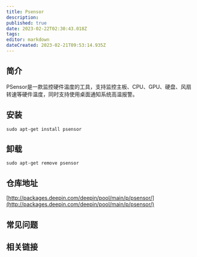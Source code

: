 ```yaml
---
title: Psensor
description: 
published: true
date: 2023-02-22T02:30:43.018Z
tags: 
editor: markdown
dateCreated: 2023-02-21T09:53:14.935Z
---
```


## 简介

PSensor是一款监控硬件温度的工具，支持监控主板、CPU、GPU、硬盘、风扇转速等硬件温度，同时支持使用桌面通知系统高温报警。

## 安装

`sudo apt-get install psensor`

## 卸载

`sudo apt-get remove psensor`

## 仓库地址

[http://packages.deepin.com/deepin/pool/main/p/psensor/](http://packages.deepin.com/deepin/pool/main/p/psensor/)

## 常见问题

## 相关链接
